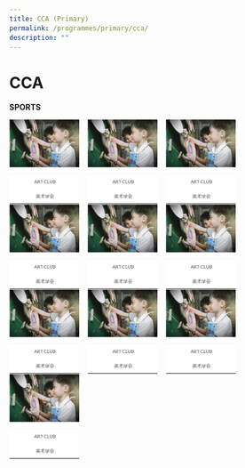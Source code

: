 ```yaml
---
title: CCA (Primary)
permalink: /programmes/primary/cca/
description: ""
---
```

# CCA
**SPORTS**

<p><a href="link">
<img src="/images/CCA/Primary/Art%20Club.jpg" style="width:25%;margin-right:15px;" align = "left">
</a></p>

<p><a href="link">
<img src="/images/CCA/Primary/Art%20Club.jpg" style="width:25%;margin-right:15px;" align = "left">
</a></p>


<p><a href="link">
<img src="/images/CCA/Primary/Art%20Club.jpg" style="width:25%;margin-right:15px;" align = "left">
</a></p>

<br><br><br><br><br><br>

<p><a href="link">
<img src="/images/CCA/Primary/Art%20Club.jpg" style="width:25%;margin-right:15px;" align = "left">
</a></p>

<p><a href="link">
<img src="/images/CCA/Primary/Art%20Club.jpg" style="width:25%;margin-right:15px;" align = "left">
</a></p>


<p><a href="link">
<img src="/images/CCA/Primary/Art%20Club.jpg" style="width:25%;margin-right:15px;" align = "left">
</a></p>

<br><br><br><br><br><br>

<p><a href="link">
<img src="/images/CCA/Primary/Art%20Club.jpg" style="width:25%;margin-right:15px;" align = "left">
</a></p>

<p><a href="link">
<img src="/images/CCA/Primary/Art%20Club.jpg" style="width:25%;margin-right:15px;" align = "left">
</a></p>


<p><a href="link">
<img src="/images/CCA/Primary/Art%20Club.jpg" style="width:25%;margin-right:15px;" align = "left">
</a></p>

<br><br><br><br><br><br>

<p><a href="link">
<img src="/images/CCA/Primary/Art%20Club.jpg" style="width:25%;margin-right:15px;" align = "left">
</a></p>